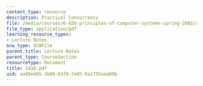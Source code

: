 ```yaml
---
content_type: resource
description: Practical Concurrency
file: /media/courses/6-826-principles-of-computer-systems-spring-2002/aa89ed053b0883f07e056a1795aaa89b_1416.pdf
file_type: application/pdf
learning_resource_types:
- Lecture Notes
ocw_type: OCWFile
parent_title: Lecture Notes
parent_type: CourseSection
resourcetype: Document
title: 1416.pdf
uid: aa89ed05-3b08-83f0-7e05-6a1795aaa89b
---
```

